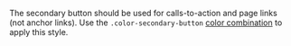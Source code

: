 The secondary button should be used for calls-to-action and page links (not anchor links). Use the `.color-secondary-button` [color combination](/colors#color-combinations) to apply this style.